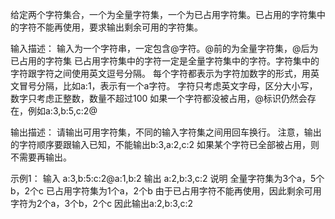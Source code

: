 给定两个字符集合，一个为全量字符集，一个为已占用字符集。已占用的字符集中的字符不能再使用，要求输出剩余可用的字符集。

输入描述：
输入为一个字符串，一定包含@字符。@前的为全量字符集，@后为已占用的字符集
已占用字符集中的字符一定是全量字符集中的字符。字符集中的字符跟字符之间使用英文逗号分隔。
每个字符都表示为字符加数字的形式，用英文冒号分隔，比如a:1，表示有一个a字符。
字符只考虑英文字母，区分大小写，数字只考虑正整数，数量不超过100
如果一个字符都没被占用，@标识仍然会存在，例如a:3,b:5,c:2@

输出描述：
请输出可用字符集，不同的输入字符集之间用回车换行。
注意，输出的字符顺序要跟输入已知，不能输出b:3,a:2,c:2
如果某个字符已全部被占用，则不需要再输出。

示例1：
输入
a:3,b:5:c:2@a:1,b:2
输出
a:2,b:3,c:2
说明
全量字符集为3个a，5个b，2个c
已占用字符集为1个a，2个b
由于已占用字符不能再使用，因此剩余可用字符为2个a，3个b，2个c
因此输出a:2,b:3,c:2
